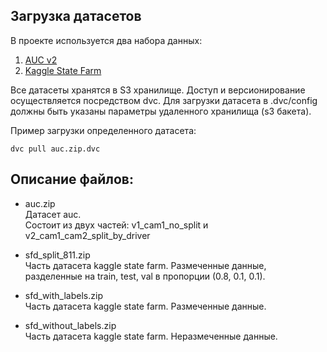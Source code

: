 ## Загрузка датасетов
В проекте используется два набора данных:
1. [AUC v2](https://abouelnaga.io/distracted-driver/)
2. [Kaggle State Farm](https://www.kaggle.com/competitions/state-farm-distracted-driver-detection/data)

Все датасеты хранятся в S3 хранилище. Доступ и версионирование осуществляется посредством dvc.
Для загрузки датасета в .dvc/config должны быть указаны параметры удаленного хранилища (s3 бакета).

Пример загрузки определенного датасета: 
```
dvc pull auc.zip.dvc
```

## Описание файлов:

- auc.zip  
Датасет auc.  
Состоит из двух частей: v1_cam1_no_split и v2_cam1_cam2_split_by_driver
  
- sfd_split_811.zip  
Часть датасета kaggle state farm. Размеченные данные,  
разделенные на train, test, val в пропорции (0.8, 0.1, 0.1).
  
- sfd_with_labels.zip  
Часть датасета kaggle state farm. Размеченные данные.  
  
- sfd_without_labels.zip  
Часть датасета kaggle state farm. Неразмеченные данные.